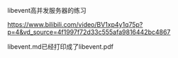 
libevent高并发服务器的练习

https://www.bilibili.com/video/BV1xp4y1q75p?p=4&vd_source=4f1997f72d33c555afa9816442bc4867


libevent.md已经打印成了libevent.pdf
